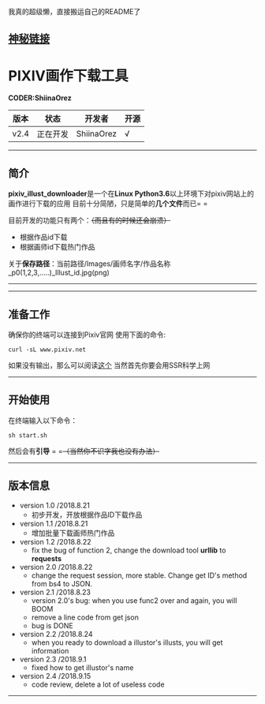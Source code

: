 我真的超级懒，直接搬运自己的README了

[神秘链接](https://github.com/ShiinaOrez/web_crawler/tree/master/pixiv_illust_downloader)
---------

# PIXIV画作下载工具
**CODER:ShiinaOrez**

|版本|状态|开发者|开源|
|----|----|----|---|
|v2.4|正在开发|ShiinaOrez|√|

-----
## 简介
**pixiv_illust_downloader**是一个在**Linux Python3.6**以上环境下对pixiv网站上的画作进行下载的应用
目前十分简陋，只是简单的**几个文件**而已= =

目前开发的功能只有两个：~~（而且有的时候还会崩溃）~~
+ 根据作品id下载
+ 根据画师id下载热门作品

关于**保存路径**：当前路径/Images/画师名字/作品名称_p0(1,2,3,.....)_Illust_id.jpg(png)

-----

-----
## 准备工作
确保你的终端可以连接到Pixiv官网
使用下面的命令:

	curl -sL www.pixiv.net

如果没有输出，那么可以阅读[这个](https://samzong.me/2017/11/17/howto-use-ssr-on-linux-terminal/)
当然首先你要会用SSR科学上网

-----
## 开始使用
在终端输入以下命令：

	sh start.sh

然后会有**引导** = =~~（当然你不识字我也没有办法）~~

-----
## 版本信息

+ version 1.0   /2018.8.21
	+ 初步开发，开放根据作品ID下载作品
+ version 1.1   /2018.8.21
	+ 增加批量下载画师热门作品
+ version 1.2   /2018.8.22
	+ fix the bug of function 2, change the download tool **urllib** to **requests**
+ version 2.0   /2018.8.22
	+ change the request session, more stable. Change get ID's method from bs4 to JSON.
+ version 2.1   /2018.8.23
	+ version 2.0's bug: when you use func2 over and again, you will BOOM
	+ remove a line code from get json
	+ bug is DONE 
+ version 2.2   /2018.8.24
	+ when you ready to download a illustor's illusts, you will get information
+ version 2.3   /2018.9.1
	+ fixed how to get illustor's name
+ version 2.4   /2018.9.15
	+ code review, delete a lot of useless code

-----
